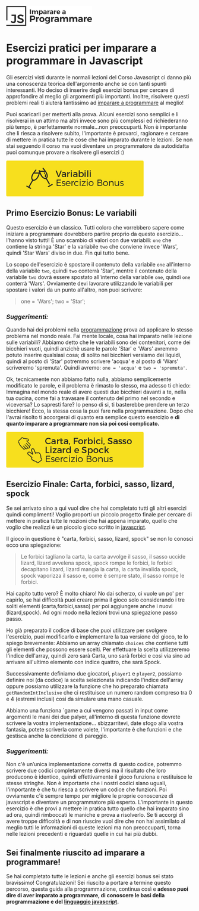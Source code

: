 ![imparare a programmare](https://raw.githubusercontent.com/AlbertoOlla/imparare-a-programmare/master/immagini/imparare-a-programmare.png)

# Esercizi pratici per imparare a programmare in Javascript

Gli esercizi visti durante le normali lezioni del Corso Javascript ci danno più una conoscenza teorica dell'argomento anche se con tanti spunti interessanti.
Ho deciso di inserire degli esercizi bonus per cercare di approfondire al meglio gli argomenti più importanti. Inoltre, risolvere questi problemi reali ti aiuterà tantissimo ad [imparare a programmare](http://www.imparareaprogrammare.it) al meglio!

Puoi scaricarli per metterti alla prova. Alcuni esercizi sono semplici e li risolverai in un attimo ma altri invece sono più complessi ed richiederanno più tempo, è perfettamente normale...non preoccuparti. Non è importante che li riesca a risolvere subito, l'importante è provarci, ragionare e cercare di mettere in pratica tutte le cose che hai imparato durante le lezioni. Se non stai seguendo il corso ma vuoi diventare un programmatore da autodidatta puoi comunque provare a risolvere gli esercizi :)


![le variabili](https://raw.githubusercontent.com/AlbertoOlla/imparare-a-programmare/master/immagini/le-variabili.png)
## Primo Esercizio Bonus: Le variabili
Questo esercizio è un classico. Tutti coloro che vorrebbero sapere come iniziare a programmare dovrebbero partire proprio da questo esercizio... l’hanno visto tutti! È uno scambio di valori con due variabili: `one` che contiene la stringa 'Star' e la variabile `two` che conviene invece 'Wars', quindi 'Star Wars' diviso in due.
Fin qui tutto bene.

Lo scopo dell'esercizio è spostare il contenuto della variabile `one` all'interno della variabile `two`, quindi `two` conterrà 'Star', mentre il contenuto della variabile `two` dovrà essere spostato all'interno della variabile `one`, quindi `one` conterrà 'Wars'.
Ovviamente devi lavorare utilizzando le variabili per spostare i valori da un punto all'altro, non puoi scrivere:

> one = 'Wars';
> two = 'Star';

### *Suggerimenti:*

Quando hai dei problemi nella [programmazione](https://it.wikipedia.org/wiki/Programmazione_(informatica)) prova ad applicare lo stesso problema nel mondo reale.
Fai mente locale, cosa hai imparato nelle lezione sulle variabili?
Abbiamo detto che le variabili sono dei contenitori, come dei bicchieri vuoti, quindi anzichè usare le parole 'Star' e 'Wars' avremmo potuto inserire qualsiasi cosa; di solito nei bicchieri versiamo dei liquidi, quindi al posto di 'Star' potremmo scrivere 'acqua' e al posto di 'Wars' scriveremo 'spremuta'. Quindi avremo: `one = 'acqua'` e `two = 'spremuta'`.


Ok, tecnicamente non abbiamo fatto nulla, abbiamo semplicemente modificato le parole, e il problema è rimasto lo stesso, ma adesso ti chiedo:
Immagina nel mondo reale di avere questi due bicchieri davanti a te, nella tua cucina, come fai a travasare il contenuto del primo nel secondo e viceversa? Lo sapresti fare?
Io penso di si, ti basterebbe prendere un terzo bicchiere!
Ecco, la stessa cosa la puoi fare nella programmazione.
Dopo che l'avrai risolto ti accorgerai di quanto era semplice questo esercizio e **di quanto imparare a programmare non sia poi cosi complicato.**

![corso javascript](https://raw.githubusercontent.com/AlbertoOlla/imparare-a-programmare/master/immagini/corso-javascript.png)
## Esercizio Finale: Carta, forbici, sasso, lizard, spock
Se sei arrivato sino a qui vuol dire che hai completato tutti gli altri esercizi quindi complimenti! Voglio proporti un piccolo progetto finale per cercare di mettere in pratica tutte le nozioni che hai appena imparato, quello che voglio che realizzi è un piccolo gioco scritto in [javascript](https://developer.mozilla.org/it/docs/Web/JavaScript).

Il gioco in questione è "carta, forbici, sasso, lizard, spock" se non lo conosci ecco una spiegazione:
>Le forbici tagliano la carta, la carta avvolge il sasso, il sasso uccide lizard, lizard avvelena spock, spock rompe le forbici, le forbici decapitano lizard, lizard mangia la carta, la carta invalida spock, spock vaporizza il sasso e, come è sempre stato, il sasso rompe le forbici.

Hai capito tutto vero? È molto chiaro! No dai scherzo, ci vuole un po' per capirlo, se hai difficoltà puoi creare prima il gioco solo considerando i tre soliti elementi (carta,forbici,sasso) per poi aggiungere anche i nuovi (lizard,spock).
Ad ogni modo nella lezioni trovi una spiegazione passo passo.


Ho già preparato il codice di base che puoi utilizzare per svolgere l'esercizio, puoi modificarlo e implementare la tua versione del gioco, te lo spiego brevemente:
Abbiamo un array chiamato `choices` che contiene tutti gli elementi che possono essere scelti. Per effettuare la scelta utilizzeremo l'indice dell'array, quindi zero sarà Carta, uno sarà forbici e cosi via sino ad arrivare all'ultimo elemento con indice quattro, che sarà Spock.

Successivamente definiamo due giocatori, `player1` e `player2`, possiamo definire noi (da codice) la scelta selezionata indicando l'indice dell'array oppure possiamo utilizzare la funzione che ho preparato chiamata `getRandomIntInclusive` che ci restituisce un numero random compreso tra 0 e 4 (estremi inclusi) cosi da simulare una mano casuale.

Abbiamo una funziona `game a cui vengono passati in input come argomenti le mani dei due palyer, all'interno di questa funzione dovrete scrivere la vostra implementazione... sbizzarritevi, date sfogo alla vostra fantasia, potete scriverla come volete, l'importante è che funzioni e che gestisca anche la condizione di pareggio.



### *Suggerimenti:*
Non c'è un’unica implementazione corretta di questo codice, potremmo scrivere due codici completamente diversi ma il risultato che loro producono è identico, quindi effettivamente il gioco funziona e restituisce le stesse stringhe.
Non è importante che i nostri codici siano uguali, l'importante è che tu riesca a scrivere un codice che funzioni. Poi ovviamente c'è sempre tempo per migliore le proprie conoscenze di javascript e diventare un programmatore più esperto.
L'importante in questo esercizio è che provi a mettere in pratica tutto quello che hai imparato sino ad ora, quindi rimboccati le maniche e prova a risolverlo.
Se ti accorgi di avere troppe difficoltà e di non riuscire vuol dire che non hai assimilato al meglio tutti le informazioni di queste lezioni ma non preoccuparti, torna nelle lezioni precedenti e riguardati quelle in cui hai più dubbi.

## Sei finalmente riuscito ad imparare a programmare!
Se hai completato tutte le lezioni e anche gli esercizi bonus sei stato bravissimo! Congratulazioni! Sei riuscito a portare a termine questo percorso, questa guida alla programmazione, continua così e **adesso puoi dire di aver imparato a programmare, di conoscere le basi della programmazione e del [linguaggio javascript](http://lia.deis.unibo.it/Courses/TecnologieWeb0910/lezioni/3.01.JavaScript.pdf).**
